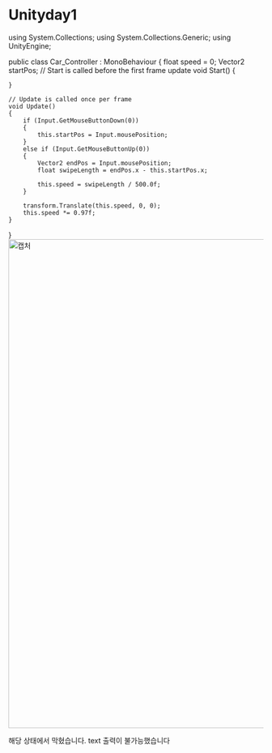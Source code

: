 # Unityday1
using System.Collections;
using System.Collections.Generic;
using UnityEngine;

public class Car_Controller : MonoBehaviour
{
    float speed = 0;
    Vector2 startPos;
    // Start is called before the first frame update
    void Start()
    {
        
    }

    // Update is called once per frame
    void Update()
    {
        if (Input.GetMouseButtonDown(0))
        {
            this.startPos = Input.mousePosition;
        }
        else if (Input.GetMouseButtonUp(0))
        {
            Vector2 endPos = Input.mousePosition;
            float swipeLength = endPos.x - this.startPos.x;

            this.speed = swipeLength / 500.0f;
        }

        transform.Translate(this.speed, 0, 0);
        this.speed *= 0.97f;
    }
}
<img width="965" alt="캡처" src="https://user-images.githubusercontent.com/126967150/224534663-e3014bc3-b79a-4106-b42b-a5176cbc9cdc.png">

해당 상태에서 막혔습니다. text 출력이 불가능했습니다
